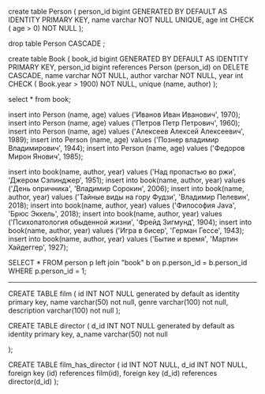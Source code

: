 create table Person
(
person_id bigint GENERATED BY DEFAULT AS IDENTITY PRIMARY KEY,
name      varchar                            NOT NULL UNIQUE,
age       int CHECK ( age > 0) NOT NULL
);

drop table Person CASCADE ;

create table Book
(
book_id   bigint GENERATED BY DEFAULT AS IDENTITY PRIMARY KEY,
person_id bigint references Person (person_id) on DELETE CASCADE,
name      varchar                       NOT NULL,
author    varchar                       NOT NULL,
year      int CHECK ( Book.year > 1900) NOT NULL,
unique (name, author)
);

select * from book;

insert into Person (name, age) values ('Иванов Иван Иванович', 1970);
insert into Person (name, age) values ('Петров Петр Петрович', 1960);
insert into Person (name, age) values ('Алексеев Алексей Алексеевич', 1989);
insert into Person (name, age) values ('Познер владимир Владимирович', 1944);
insert into Person (name, age) values ('Федоров Мирон Янович', 1985);

insert into book(name, author, year) values ('Над пропастью во ржи', 'Джером Сэлинджер', 1951);
insert into book(name, author, year) values ('День опричника', 'Владимир Сорокин', 2006);
insert into book(name, author, year) values ('Тайные виды на гору Фудзи', 'Владимир Пелевин', 2018);
insert into book(name, author, year) values ('Философия Java', 'Брюс Эккель', 2018);
insert into book(name, author, year) values ('Психопатология обыденной жизни', 'Фрейд Зигмунд', 1904);
insert into book(name, author, year) values ('Игра в бисер', 'Герман Гессе', 1943);
insert into book(name, author, year) values ('Бытие и время', 'Мартин Хайдеггер', 1927);

SELECT * FROM person p left join "book" b on p.person_id = b.person_id WHERE p.person_id = 1;

----------------------------------------------------------------------

CREATE TABLE film
(
id INT NOT NULL generated by default as identity primary key,
name varchar(50) not null,
genre varchar(100) not null,
description varchar(100) not null
);

CREATE TABLE director
(
d_id INT NOT NULL generated by default as identity primary key,
a_name varchar(50) not null

);

CREATE TABLE film_has_director
(
id INT NOT NULL,
d_id INT NOT NULL,
foreign key (id) references film(id),
foreign key (d_id) references director(d_id)
);